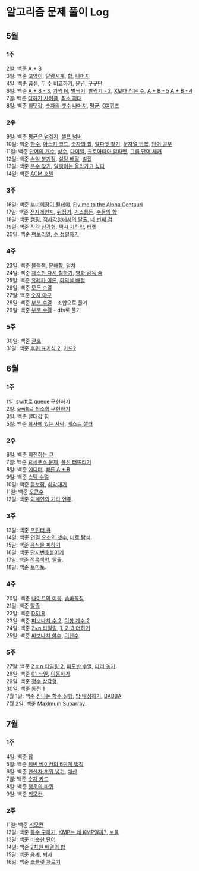 # 알고리즘 문제 풀이 Log
## 5월
### 1주
2일: 백준 [A + B](https://www.acmicpc.net/problem/2309)  
3일: 백준 [고양이](https://www.acmicpc.net/problem/10171), [알람시계](https://www.acmicpc.net/problem/2884), [합](https://www.acmicpc.net/problem/8393), [나머지](https://www.acmicpc.net/problem/3052)  
4일: 백준 [곱셈](https://www.acmicpc.net/problem/2588), [두 수 비교하기](https://www.acmicpc.net/problem/1330), [윤년](https://www.acmicpc.net/problem/2753), [구구단](https://www.acmicpc.net/problem/2739)  
6일: 백준 [A + B - 3](https://www.acmicpc.net/problem/10950), [기찍 N](https://www.acmicpc.net/problem/2742), [별찍기](https://www.acmicpc.net/problem/2438), [별찍기 - 2](https://www.acmicpc.net/problem/2439), [X보다 작은 수](https://www.acmicpc.net/problem/10871), [A + B - 5](https://www.acmicpc.net/problem/10952) [A + B - 4](https://www.acmicpc.net/problem/10951)  
7일: 백준 [더하기 사이클](https://www.acmicpc.net/problem/1110), [최소 최대](https://www.acmicpc.net/problem/10818)  
8일: 백준 [최댓값](https://www.acmicpc.net/problem/2562), [숫자의 갯수](https://www.acmicpc.net/problem/2577) [나머지](https://www.acmicpc.net/problem/3052), [평균](https://www.acmicpc.net/problem/1546), [OX퀴즈](https://www.acmicpc.net/problem/8958)  
### 2주
9일: 백준 [평균은 넘겠지](https://www.acmicpc.net/problem/4344), [셀프 넘버](https://www.acmicpc.net/problem/4673)  
10일: 백준 [한수](https://www.acmicpc.net/problem/4673), [아스키 코드](https://www.acmicpc.net/problem/11654), [숫자의 합](https://www.acmicpc.net/problem/11720), [알파벳 찾기](https://www.acmicpc.net/problem/10809), [문자열 반복](https://www.acmicpc.net/problem/2675), [단어 공부](https://www.acmicpc.net/problem/1157)  
11일: 백준 [단어의 개수](https://www.acmicpc.net/problem/1152), [상수](https://www.acmicpc.net/problem/2908), [다이얼](https://www.acmicpc.net/problem/5622), [크로아티아 알파벳](https://www.acmicpc.net/problem/2941), [그룹 단어 체커](https://www.acmicpc.net/problem/1316)  
12일: 백준 [손익 분기점](https://www.acmicpc.net/problem/1712), [설탕 배달](https://www.acmicpc.net/problem/2839), [벌집](https://www.acmicpc.net/problem/2292)  
13일: 백준 [분수 찾기](https://www.acmicpc.net/problem/1193), [달팽이는 올라가고 싶다](https://www.acmicpc.net/problem/2869)  
14일: 백준 [ACM 호텔](https://www.acmicpc.net/problem/10250)  
### 3주
16일: 백준 [부녀회장이 될테야](https://www.acmicpc.net/problem/2775), [Fly me to the Alpha Centauri](https://www.acmicpc.net/problem/1011)  
17일: 백준 [전자레인지](https://www.acmicpc.net/problem/10162), [뒤집기](https://www.acmicpc.net/problem/1439), [거스름돈](https://www.acmicpc.net/problem/5585), [수들의 합](https://www.acmicpc.net/problem/1789)  
18일: 백준 [캠핑](https://www.acmicpc.net/problem/4796), [직사각형에서의 탈출](https://www.acmicpc.net/problem/1085), [네 번째 점](https://www.acmicpc.net/problem/3009)  
19일: 백준 [직각 삼각형](https://www.acmicpc.net/problem/4153), [택시 기하학](https://www.acmicpc.net/problem/3053), [터렛](https://www.acmicpc.net/problem/1002)  
20일: 백준 [팩토리얼](https://www.acmicpc.net/problem/10872), [수 정렬하기](https://www.acmicpc.net/problem/10989)  
### 4주  
23일: 백준 [블랙잭](https://www.acmicpc.net/problem/2798), [분해합](https://www.acmicpc.net/problem/2231), [덩치](https://www.acmicpc.net/problem/7568)  
24일: 백준 [체스판 다시 칠하기](https://www.acmicpc.net/problem/1018), [영화 감독 슘](https://www.acmicpc.net/problem/1436)  
25일: 백준 [유레카 이론](https://www.acmicpc.net/problem/10448), [회의실 배정](https://www.acmicpc.net/problem/1931)  
26일: 백준 [모든 순열](https://www.acmicpc.net/problem/10974)  
27일: 백준 [숫자 야구](https://www.acmicpc.net/problem/2503)  
28일: 백준 [부분 수열](https://www.acmicpc.net/problem/1182) - 조합으로 풀기  
29일: 백준 [부분 수열](https://www.acmicpc.net/problem/1182) - dfs로 풀기  
### 5주
30일: 백준 [괄호](https://www.acmicpc.net/problem/9012)  
31일: 백준 [후위 표기식 2](https://www.acmicpc.net/problem/1935), [카드2](https://www.acmicpc.net/problem/2164)  
## 6월
### 1주
1일: [swift로 queue 구현하기](https://velog.io/@comdongsam/Swift%EB%A1%9C-%ED%81%90-%EA%B5%AC%ED%98%84%ED%95%98%EA%B8%B0)  
2일: [swift로 최소힙 구현하기](https://velog.io/@comdongsam/Swift%EB%A1%9C-Heap-%EA%B5%AC%ED%98%84%ED%95%98%EA%B8%B0)  
3일: 백준 [절대값 힙](https://www.acmicpc.net/problem/11286)  
5일: 백준 [회사에 있는 사람](https://www.acmicpc.net/problem/7785), [베스트 셀러](https://www.acmicpc.net/problem/1302)  
### 2주
6일: 백준 [회전하는 큐](https://www.acmicpc.net/problem/1021)  
7일: 백준 [요세푸스 문제](https://www.acmicpc.net/problem/1158), [풍선 터뜨리기](https://www.acmicpc.net/problem/2346)  
8일: 백준 [에디터](https://www.acmicpc.net/problem/1406), [빠른 A + B](https://www.acmicpc.net/problem/15552)  
9일: 백준 [스택 수열](https://www.acmicpc.net/problem/1874)  
10일: 백준 [듣보잡](https://www.acmicpc.net/problem/1764), [쇠막대기](https://www.acmicpc.net/problem/10799)  
11일: 백준 [오큰수](https://www.acmicpc.net/problem/17298)  
12일: 백준 [외계인의 기타 연주](https://www.acmicpc.net/problem/2841).
### 3주 
13일: 백준 [프린터 큐](https://www.acmicpc.net/problem/1966).  
14일: 백준 [연결 요소의 갯수](https://www.acmicpc.net/problem/11724), [미로 탐색](https://www.acmicpc.net/problem/2178).  
15일: 백준 [음식물 피하기](https://www.acmicpc.net/problem/1743)  
16일: 백준 [단지번호붙이기](https://www.acmicpc.net/problem/2667)  
17일: 백준 [적록색약](https://www.acmicpc.net/problem/10026), [탈출](https://www.acmicpc.net/problem/3055).   
18일: 백준 [토마토](https://www.acmicpc.net/problem/7576). 
### 4주
20일: 백준 [나이트의 이동](https://www.acmicpc.net/problem/7562), [숨바꼭질](https://www.acmicpc.net/problem/1697)  
21일: 백준 [탈출](https://www.acmicpc.net/problem/16397)  
22일: 백준 [DSLR](https://www.acmicpc.net/problem/9019)   
23일: 백준 [피보나치 수 2](https://www.acmicpc.net/problem/2748), [이항 계수 2](https://www.acmicpc.net/problem/11051)  
24일: 백준 [2×n 타일링](https://www.acmicpc.net/problem/11726), [1, 2, 3 더하기](https://www.acmicpc.net/problem/9095)  
25일: 백준 [피보나치 함수](https://www.acmicpc.net/problem/1003), [이친수](https://www.acmicpc.net/problem/2193). 
### 5주
27일: 백준 [2 x n 타일링 2](https://www.acmicpc.net/problem/11727), [파도반 수열](https://www.acmicpc.net/problem/9461), [다리 놓기](https://www.acmicpc.net/problem/1010).  
28일: 백준 [01 타일](https://www.acmicpc.net/problem/1904), [이동하기](https://www.acmicpc.net/problem/11048).  
29일: 백준 [정수 삼각형](https://www.acmicpc.net/problem/1932).  
30일: 백준 [동전 1](https://www.acmicpc.net/problem/2293)  
7월 1일: 백준 [신나는 함수 실행](https://www.acmicpc.net/problem/9184), [방 배정하기](https://www.acmicpc.net/problem/14697), [BABBA](https://www.acmicpc.net/problem/9625)  
7월 2일: 백준 [Maximum Subarray](https://www.acmicpc.net/problem/10211). 
## 7월
### 1주
4일: 백준 [탑](https://www.acmicpc.net/problem/2493)  
5일: 백준 [케빈 베이컨의 6단계 법칙](https://www.acmicpc.net/problem/1389)  
6일: 백준 [연산자 끼워 넣기](https://www.acmicpc.net/problem/14888), [예산](https://www.acmicpc.net/problem/2512)  
7일: 백준 [숫자 카드](https://www.acmicpc.net/problem/10815)  
8일: 백준 [행운의 바퀴](https://www.acmicpc.net/problem/2840)  
9일: 백준 [리모컨](https://www.acmicpc.net/problem/1107). 
### 2주
11일: 백준 [리모컨](https://www.acmicpc.net/problem/1107)   
12일: 백준 [등수 구하기](https://www.acmicpc.net/problem/1205), [KMP는 왜 KMP일까?](https://www.acmicpc.net/problem/2902), [보물](https://www.acmicpc.net/problem/1026)  
13일: 백준 [비슷한 단어](https://www.acmicpc.net/problem/2607)  
14일: 백준 [2차원 배열의 합](https://www.acmicpc.net/problem/2167)  
15일: 백준 [음계](https://www.acmicpc.net/problem/2920), [퇴사](https://www.acmicpc.net/problem/14501)  
16일: 백준 [초콜릿 자르기](https://www.acmicpc.net/problem/2163)

